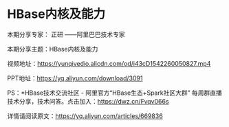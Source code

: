 # HBase内核及能力

本期分享专家： 正研 ——阿里巴巴技术专家

本期分享主题：HBase内核及能力

视频地址：https://yunqivedio.alicdn.com/od/i43cD1542260050827.mp4

PPT地址：https://yq.aliyun.com/download/3091

PS：*HBase技术交流社区 - 阿里官方“HBase生态+Spark社区大群” 每周群直播技术分享，技术问答。点击加入：https://dwz.cn/Fvqv066s

详情请阅读原文：https://yq.aliyun.com/articles/669836
